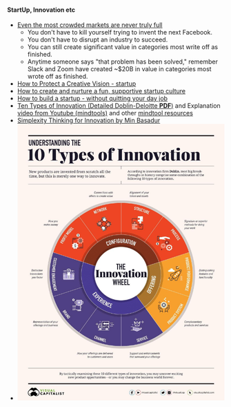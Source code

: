 #### StartUp, Innovation etc
* [Even the most crowded markets are never truly full](https://medium.com/swlh/stop-trying-to-invent-the-next-facebook-or-amazon-4c4f9f396978)
  * You don't have to kill yourself trying to invent the next Facebook.
  * You don't have to disrupt an industry to succeed.
  * You can still create significant value in categories most write off as finished.
  * Anytime someone says "that problem has been solved," remember Slack and Zoom have created ~$20B in value in categories most wrote off as finished.
* [How to Protect a Creative Vision - startup](https://medium.com/swlh/how-to-protect-a-creative-vision-3ca3441fc5fd)
* [How to create and nurture a fun, supportive startup culture](https://medium.com/swlh/how-to-create-and-nurture-a-fun-supportive-startup-culture-584d45e62359)
* [How to build a startup - without quitting your day job](https://www.jotform.com/blog/build-a-startup-without-quitting-your-day-job/)
* [Ten Types of Innovation (Detailed Doblin-Deloitte **PDF**)](https://doblin.com/dist/images/uploads/TenTypesInnovation.pdf)  and Explanation [video from Youtube (mindtools)](https://www.youtube.com/watch?v=Q3sfmDkrAI0) and other [mindtool resources](https://www.mindtools.com/)
* [Simplexity Thinking for Innovation by Min Basadur](2013_SimplexityThinking_innovation_min_basadur.pdf)
* <IMG src="TenTypesInnovation_understanding.jpg" />
